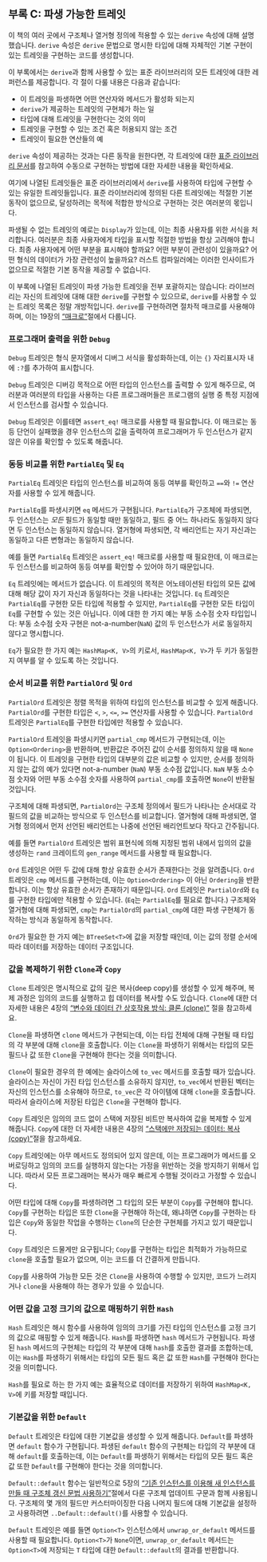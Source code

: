 ## 부록 C: 파생 가능한 트레잇

이 책의 여러 곳에서 구조체나 열거형 정의에 적용할 수 있는
`derive` 속성에 대해 설명했습니다. `derive` 속성은 `derive`
문법으로 명시한 타입에 대해 자체적인 기본 구현이 있는 트레잇을
구현하는 코드를 생성합니다.

이 부록에서는 `derive`과 함께 사용할 수 있는 표준 라이브러리의 모든 트레잇에
대한 레퍼런스를 제공합니다. 각 절이 다룰 내용은 다음과 같습니다:

* 이 트레잇을 파생하면 어떤 연산자와 메서드가 활성화 되는지
* `derive`가 제공하는 트레잇의 구현체가 하는 일
* 타입에 대해 트레잇을 구현한다는 것의 의미
* 트레잇을 구현할 수 있는 조건 혹은 허용되지 않는 조건
* 트레잇이 필요한 연산들의 예

`derive` 속성이 제공하는 것과는 다른 동작을 원한다면, 각 트레잇에 대한
[표준 라이브러리 문서](../std/index.html)<!-- ignore -->를 참고하여
수동으로 구현하는 방법에 대한 자세한 내용을 확인하세요.

여기에 나열된 트레잇들은 표준 라이브러리에서 `derive`를 사용하여
타입에 구현할 수 있는 유일한 트레잇들입니다. 표준 라이브러리에
정의된 다른 트레잇에는 적절한 기본 동작이 없으므로, 달성하려는
목적에 적합한 방식으로 구현하는 것은 여러분의 몫입니다.

파생될 수 없는 트레잇의 예로는 `Display`가 있는데, 이는 최종 사용자를
위한 서식을 처리합니다. 여러분은 최종 사용자에게 타입을 표시할 적절한
방법을 항상 고려해야 합니다. 최종 사용자에게 어떤 부분을 표시해야
할까요? 어떤 부분이 관련성이 있을까요? 어떤 형식의 데이터가 가장
관련성이 높을까요? 러스트 컴파일러에는 이러한 인사이트가 없으므로
적절한 기본 동작을 제공할 수 없습니다.

이 부록에 나열된 트레잇이 파생 가능한 트레잇을 전부 포괄하지는 않습니다:
라이브러리는 자신의 트레잇에 대해 대한 `derive`를 구현할 수 있으므로,
`derive`를 사용할 수 있는 트레잇 목록은 정말 개방적입니다. `derive`를
구현하려면 절차적 매크로를 사용해야 하며, 이는 19장의
[“매크로”][macros]<!-- ignore -->절에서 다룹니다.

### 프로그래머 출력을 위한 `Debug`

`Debug` 트레잇은 형식 문자열에서 디버그 서식을 활성화하는데, 이는 `{}`
자리표시자 내에 `:?`를 추가하여 표시합니다.

`Debug` 트레잇은 디버깅 목적으로 어떤 타입의 인스턴스를 출력할 수 있게
해주므로, 여러분과 여러분의 타입을 사용하는 다른 프로그래머들은 프로그램의
실행 중 특정 지점에서 인스턴스를 검사할 수 있습니다.

`Debug` 트레잇은 이를테면 `assert_eq!` 매크로를 사용할 때 필요합니다.
이 매크로는 동등 단언이 실패했을 경우 인스턴스의 값을 출력하여 프로그래머가
두 인스턴스가 같지 않은 이유를 확인할 수 있도록 해줍니다.

### 동등 비교를 위한 `PartialEq` 및 `Eq`

`PartialEq` 트레잇은 타입의 인스턴스를 비교하여 동등 여부를 확인하고
`==`와 `!=` 연산자를 사용할 수 있게 해줍니다.

`PartialEq`를 파생시키면 `eq` 메서드가 구현됩니다. `PartialEq`가 구조체에
파생되면, 두 인스턴스는 *모든* 필드가 동일할 때만 동일하고, 필드 중 어느
하나라도 동일하지 않다면 두 인스턴스는 동일하지 않습니다. 열거형에 파생되면,
각 배리언트는 자기 자신과는 동일하고 다른 변형과는 동일하지 않습니다.

예를 들면 `PartialEq` 트레잇은 `assert_eq!` 매크로를 사용할 때 필요한데,
이 매크로는 두 인스턴스를 비교하여 동등 여부를 확인할 수 있어야 하기
때문입니다.

`Eq` 트레잇에는 메서드가 없습니다. 이 트레잇의 목적은 어노테이션된 타입의
모든 값에 대해 해당 값이 자기 자신과 동일하다는 것을 나타내는 것입니다. `Eq`
트레잇은 `PartialEq`를 구현한 모든 타입에 적용할 수 있지만, `PartialEq`를
구현한 모든 타입이 `Eq`를 구현할 수 있는 것은 아닙니다. 이에 대한 한 가지
예는 부동 소수점 숫자 타입입니다: 부동 소수점 숫자 구현은 not-a-number(`NaN`)
값의 두 인스턴스가 서로 동일하지 않다고 명시합니다.

`Eq`가 필요한 한 가지 예는 `HashMap<K, V>`의 키로서, `HashMap<K, V>`가 두
키가 동일한지 여부를 알 수 있도록 하는 것입니다.

### 순서 비교를 위한 `PartialOrd` 및 `Ord`

`PartialOrd` 트레잇은 정렬 목적을 위하여 타입의 인스턴스를 비교할 수 있게
해줍니다. `PartialOrd`를 구현한 타입은 `<`, `>`, `<=`, `>=` 연산자를
사용할 수 있습니다. `PartialOrd` 트레잇은 `PartialEq`를 구현한 타입에만
적용할 수 있습니다.

`PartialOrd` 트레잇을 파생시키면 `partial_cmp` 메서드가 구현되는데, 이는
`Option<Ordering>`을 반환하며, 반환값은 주어진 값이 순서를 정의하지 않을
때 `None`이 됩니다. 이 트레잇을 구현한 타입의 대부분의 값은 비교할 수
있지만, 순서를 정의하지 않는 값의 예가 있다면 not-a-number (`NaN`) 부동
소수점 값입니다. `NaN` 부동 소수점 숫자와 어떤 부동 소수점 숫자를 사용하여
`partial_cmp`를 호출하면 `None`이 반환될 것입니다.

구조체에 대해 파생되면, `PartialOrd`는 구조체 정의에서 필드가 나타나는
순서대로 각 필드의 값을 비교하는 방식으로 두 인스턴스를 비교합니다.
열거형에 대해 파생되면, 열거형 정의에서 먼저 선언된 배리언트는 나중에
선언된 배리언트보다 작다고 간주됩니다.

예를 들면 `PartialOrd` 트레잇은 범위 표현식에 의해 지정된 범위
내에서 임의의 값을 생성하는 `rand` 크레이트의 `gen_range` 메서드를
사용할 때 필요합니다.

`Ord` 트레잇은 어떤 두 값에 대해 항상 유효한 순서가 존재한다는 것을
알려줍니다. `Ord` 트레잇은 `cmp` 메서드를 구현하는데, 이는 `Option<Ordering>`
이 아닌 `Ordering`을 반환합니다. 이는 항상 유효한 순서가 존재하기 때문입니다.
`Ord` 트레잇은 `PartialOrd`와 `Eq`를 구현한 타입에만 적용할 수 있습니다.
(`Eq`는 `PartialEq`를 필요로 합니다.) 구조체와 열거형에 대해 파생되면,
`cmp`는 `PartialOrd`의 `partial_cmp`에 대한 파생 구현체가 동작하는
방식과 동일하게 동작합니다.

`Ord`가 필요한 한 가지 예는 `BTreeSet<T>`에 값을 저장할 때인데, 이는
값의 정렬 순서에 따라 데이터를 저장하는 데이터 구조입니다.

### 값을 복제하기 위한 `Clone`과 `Copy`

`Clone` 트레잇은 명시적으로 값의 깊은 복사(deep copy)를 생성할 수 있게
해주며, 복제 과정은 임의의 코드를 실행하고 힙 데이터를 복사할 수도 있습니다.
`Clone`에 대한 더 자세한 내용은 4장의 [“변수와 데이터 간 상호작용 방식:
클론 (clone)”][ways-variables-and-data-interact-clone]<!-- ignore -->
절을 참고하세요.

`Clone`을 파생하면 `clone` 메서드가 구현되는데, 이는 타입 전체에 대해 구현될
때 타입의 각 부분에 대해 `clone`을 호출합니다. 이는 `Clone`을 파생하기 위해서는
타입의 모든 필드나 값 또한 `Clone`을 구현해야 한다는 것을 의미합니다.

`Clone`이 필요한 경우의 한 예에는 슬라이스에 `to_vec` 메서드를 호출할 때가
있습니다. 슬라이스는 자신이 가진 타입 인스턴스를 소유하지 않지만, `to_vec`에서
반환된 벡터는 자신의 인스턴스를 소유해야 하므로, `to_vec`은 각 아이템에 대해
`clone`을 호출합니다. 따라서 슬라이스에 저장된 타입은 `Clone`을 구현해야 합니다.

`Copy` 트레잇은 임의의 코드 없이 스택에 저장된 비트만 복사하여 값을
복제할 수 있게 해줍니다. `Copy`에 대한 더 자세한 내용은 4장의
[“스택에만 저장되는 데이터: 복사 (copy)”][stack-only-data-copy]<!-- ignore -->절을
참고하세요.

`Copy` 트레잇에는 아무 메서드도 정의되어 있지 않은데, 이는 프로그래머가
메서드를 오버로딩하고 임의의 코드를 실행하지 않는다는 가정을 위반하는 것을
방지하기 위해서 입니다. 따라서 모든 프로그래머는 복사가 매우 빠르게 수행될
것이라고 가정할 수 있습니다.

어떤 타입에 대해 `Copy`를 파생하려면 그 타입의 모든 부분이 `Copy`를 구현해야
합니다. `Copy`를 구현하는 타입은 또한 `Clone`을 구현해야 하는데, 왜냐하면 `Copy`를
구현하는 타입은 `Copy`와 동일한 작업을 수행하는 `Clone`의 단순한 구현체를 가지고
있기 때문입니다.

`Copy` 트레잇은 드물게만 요구됩니다; `Copy`를 구현하는 타입은
최적화가 가능하므로 `clone`을 호출할 필요가 없으며, 이는 코드를 더
간결하게 만듭니다.

`Copy`를 사용하여 가능한 모든 것은 `Clone`을 사용하여 수행할 수 있지만, 코드가
느려지거나 `clone`을 사용해야 하는 경우가 있을 수 있습니다.

### 어떤 값을 고정 크기의 값으로 매핑하기 위한 `Hash`

`Hash` 트레잇은 해시 함수를 사용하여 임의의 크기를 가진 타입의 인스턴스를
고정 크기의 값으로 매핑할 수 있게 해줍니다. `Hash`를 파생하면 `hash` 메서드가
구현됩니다. 파생된 `hash` 메서드의 구현체는 타입의 각 부분에 대해 `hash`를
호출한 결과를 조합하는데, 이는 `Hash`를 파생하기 위해서는 타입의 모든 필드
혹은 값 또한 `Hash`를 구현해야 한다는 것을 의미합니다.

`Hash`를 필요로 하는 한 가지 예는 효율적으로 데이터를 저장하기 위하여
`HashMap<K, V>`에 키를 저장할 때입니다.

### 기본값을 위한 `Default`

`Default` 트레잇은 타입에 대한 기본값을 생성할 수 있게 해줍니다. `Default`를
파생하면 `default` 함수가 구현됩니다. 파생된 `default` 함수의 구현체는
타입의 각 부분에 대해 `default`를 호출하는데, 이는 `Default`를 파생하기
위해서는 타입의 모든 필드 혹은 값 또한 `Default`를 구현해야 한다는 것을
의미합니다.

`Default::default` 함수는 일반적으로 5장의 [“기존
인스턴스를 이용해 새 인스턴스를 만들 때 구조체 갱신 문법
사용하기”][creating-instances-from-other-instances-with-struct-update-syntax]<!-- ignore -->절에서
다룬 구조체 업데이트 구문과 함께 사용됩니다. 구조체의 몇
개의 필드만 커스터마이징한 다음 나머지 필드에 대해 기본값을
설정하고 사용하려면 `..Default::default()`를 사용할 수
있습니다.

`Default` 트레잇은 예를 들면 `Option<T>` 인스턴스에서 `unwrap_or_default`
메서드를 사용할 때 필요합니다. `Option<T>`가 `None`이면, `unwrap_or_default`
메서드는 `Option<T>`에 저장되는 `T` 타입에 대한 `Default::default`의 결과를
반환합니다.

[creating-instances-from-other-instances-with-struct-update-syntax]:
ch05-01-defining-structs.html#creating-instances-from-other-instances-with-struct-update-syntax
[stack-only-data-copy]:
ch04-01-what-is-ownership.html#stack-only-data-copy
[ways-variables-and-data-interact-clone]:
ch04-01-what-is-ownership.html#ways-variables-and-data-interact-clone
[macros]: ch19-06-macros.html#macros
